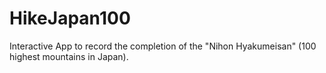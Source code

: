 # HikeJapan100
Interactive App to record the completion of the "Nihon Hyakumeisan" (100 highest mountains in Japan). 
